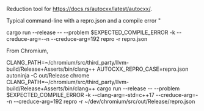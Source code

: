 Reduction tool for https://docs.rs/autocxx/latest/autocxx/.

Typical command-line with a repro.json and a compile error "

  cargo run --release -- --problem $EXPECTED_COMPILE_ERROR -k --creduce-arg=--n --creduce-arg=192 repro -r repro.json

From Chromium,

  CLANG_PATH=~/chromium/src/third_party/llvm-build/Release+Asserts/bin/clang++ AUTOCXX_REPRO_CASE=repro.json autoninja -C out/Release chrome
  CLANG_PATH=~/chromium/src/third_party/llvm-build/Release+Asserts/bin/clang++ cargo run --release -- --problem $EXPECTED_COMPILE_ERROR -k --clang-arg=-std=c++17 --creduce-arg=--n --creduce-arg=192 repro -r ~/dev/chromium/src/out/Release/repro.json
